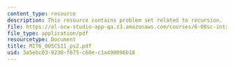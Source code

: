 ```yaml
---
content_type: resource
description: This resource contains problem set related to recursion.
file: https://ol-ocw-studio-app-qa.s3.amazonaws.com/courses/6-00sc-introduction-to-computer-science-and-programming-spring-2011/3a5ebc039238f675c60ec1a490096b18_MIT6_00SCS11_ps2.pdf
file_type: application/pdf
resourcetype: Document
title: MIT6_00SCS11_ps2.pdf
uid: 3a5ebc03-9238-f675-c60e-c1a490096b18
---
```

